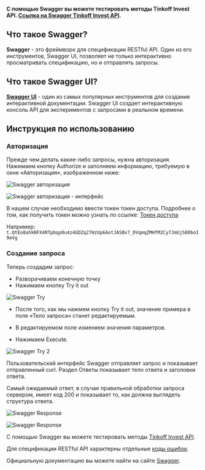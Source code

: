 **C помощью Swagger вы можете тестировать методы Tinkoff Invest API. [Cсылка на Swagger Tinkoff Invest API](/investAPI/swagger-ui/).**

## Что такое Swagger?

**Swagger** - это фреймворк для спецификации RESTful API. Один из его инструментов, Swagger UI, позволяет не только интерактивно просматривать спецификацию, но и отправлять запросы.

## Что такое Swagger UI?

**[Swagger UI](https://swagger.io/tools/swagger-ui/)** - один из самых популярных инструментов для создания интерактивной документации. Swagger UI создает интерактивную консоль API для экспериментов с запросами в реальном времени. 

## Инструкция по использованию

### Авторизация

Прежде чем делать какие-либо запросы, нужна авторизация. Нажимаем кнопку Authorize и заполняем информацию, требуемую в окне «Авторизация», изображенном ниже:

![Swagger авторизация](/investAPI/img/Auth_swagger1.png "Swagger авторизация")

![Swagger авторизация - интерфейс](/investAPI/img/Auth_swagger.png "Swagger авторизация - интерфейс")

В нашем случае необходимо ввести токен токен доступа. Подробнее о том, как получить токен можно узнать по ссылке: [Токен доступа](/investAPI/token/)

Например:
`t.QtEo8ahkNFX4RTpbqp0u4z4GDZq27HzUp6AotJASBx7_DVqmqZMHfM2Cy7JmUjS80boI9eVg`

###  Создание запроса

Теперь создадим запрос:

- Разворачиваем конечную точку 
- Нажимаем кнопку Try it out

![Swagger Try](/investAPI/img/Swagger_try.png "Swagger Try")

- После того, как мы нажмем кнопку Try it out, значение примера в поле «Тело запроса» станет редактируемым.

- В редактируемом поле изменяем значения параметров.

- Нажимаем Execute.

![Swagger Try 2](/investAPI/img/Swagger_try2.png "Swagger Try 2")

Пользовательский интерфейс Swagger отправляет запрос и показывает отправленный curl. Раздел Ответы показывает тело ответа и заголовки ответа.

Самый ожидаемый ответ, в случае правильной обработки запроса сервером, имеет код 200 и показывает то, как должна выглядеть структура ответа.

![Swagger Response](/investAPI/img/response_swagger.png "Swagger Respons")

![Swagger Response](/investAPI/img/response_swagger2.png "Swagger Respons")

C помощью Swagger вы можете тестировать методы [Tinkoff Invest API](https://russianinvestments.github.io/investAPI/swagger-ui/).

Для спецификации RESTful API характерны отдельные [коды ошибок](/investAPI/http_errors/).

Официальную документацию вы можете найти на сайте [Swagger](https://swagger.io/).